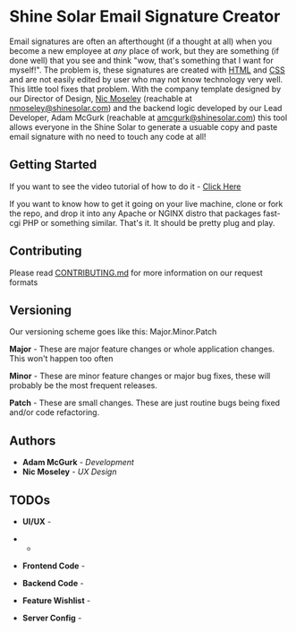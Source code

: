 # Shine Solar Email Signature Creator
Email signatures are often an afterthought (if a thought at all) when you become a new employee at *any* place of work, but they are something (if done well) that you see and think "wow, that's something that I want for myself!". The problem is, these signatures are created with [HTML](https://en.wikipedia.org/wiki/HTML) and [CSS](https://en.wikipedia.org/wiki/Cascading_Style_Sheets) and are not easily edited by user who may not know technology very well. This little tool fixes that problem. With the company template designed by our Director of Design, [Nic Moseley](https://nicmoseley.com/) (reachable at nmoseley@shinesolar.com) and the backend logic developed by our Lead Developer, Adam McGurk (reachable at amcgurk@shinesolar.com) this tool allows everyone in the Shine Solar to generate a usuable copy and paste email signature with no need to touch any code at all!

## Getting Started
If you want to see the video tutorial of how to do it - [Click Here](https://www.youtube.com/watch?v=2wJQydApwHE) 

If you want to know how to get it going on your live machine, clone or fork the repo, and drop it into any Apache or NGINX distro that packages fast-cgi PHP or something similar. That's it. It should be pretty plug and play.

## Contributing
Please read [CONTRIBUTING.md](CONTRIBUTING.md) for more information on our request formats

## Versioning
Our versioning scheme goes like this: Major.Minor.Patch

**Major** - These are major feature changes or whole application changes. This won't happen too often

**Minor** - These are minor feature changes or major bug fixes, these will probably be the most frequent releases.

**Patch** - These are small changes. These are just routine bugs being fixed and/or code refactoring.

## Authors
* **Adam McGurk** - *Development* 
* **Nic Moseley** - *UX Design*

## TODOs

* **UI/UX** - 

* - 

* **Frontend Code** -

* **Backend Code** - 

* **Feature Wishlist** -

* **Server Config** -

